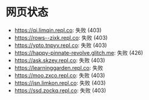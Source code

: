# 网页状态
- https://qi.limqin.repl.co: 失败 (403)
- https://rows--zixk.repl.co: 失败 (403)
- https://ypto.tnpyv.repl.co: 失败 (403)
- https://happy-pinnate-revolve.glitch.me: 失败 (426)
- https://ask.skzey.repl.co: 失败 (403)
- https://learninggarden.repl.co: 失败
- https://moo.zxco.repl.co: 失败 (403)
- https://jsn.limkon.repl.co: 失败 (403)
- https://ssd.zockq.repl.co: 失败 (403)
